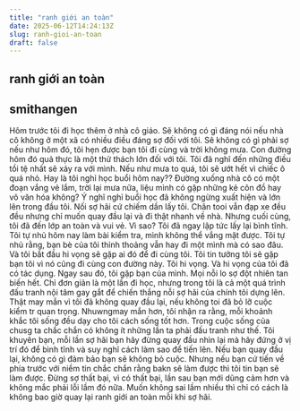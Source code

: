 ```yaml
---
title: "ranh giới an toàn"
date: 2025-06-12T14:24:13Z
slug: ranh-gioi-an-toan
draft: false
---
```


## ranh giới an toàn

## smithangen

Hôm trước tôi đi học thêm ở nhà cô giáo. Sẽ không có gì đáng nói nếu nhà cô không ở một xã có nhiều điều đáng sợ đối với tôi. Sẽ không có gì phải sợ nếu như hôm đó, tôi hẹn được bạn tôi đi cùng và trời không mưa. Con đường hôm đó quả thực là một thử thách lớn đối với tôi.
 Tôi đã nghĩ đến những điều tồi tệ nhất sẽ xảy ra với mình. Nếu như mưa to quá, tôi sẽ ướt hết vì chiếc ô quá nhỏ. Hay là tôi nghỉ học buổi hôm nay?? Đường xuống nhà cô có một đoạn vắng vẻ lắm, trời lại mưa nữa, liệu mình có gặp những kẻ côn đồ hay vô văn hóa không? 
 Ý nghĩ nghỉ buổi học đã không ngừng xuất hiện và lớn lên trong đầu tôi. Nối sợ hãi cứ chiếm dần lấy tôi. Chân tooi vẫn đạp xe đều đều nhưng chỉ muốn quay đầu lại và đi thật nhanh về nhà.
 Nhưng cuối cùng, tôi đã đến lớp an toàn và vui vẻ. Vì sao? 
 Tôi đã ngay lập tức lấy  lại bình tĩnh. Tôi tự nhủ hôm nay làm bài kiểm tra, mình không thể vắng mặt được. Tôi tự nhủ rằng, bạn bè của tôi thỉnh thoảng vẫn hay đi một mình mà có sao đâu. Và tôi bắt đầu hi vọng sẽ gặp ai đó để đi cùng tôi. Tôi tin tưởng tôi sẽ gặp bạn tôi vì nó cũng đi cùng con đường này. Tôi hi vọng. Và hi vọng của tôi đã có tác dụng. Ngay sau đó, tôi gặp bạn của mình. Mọi nỗi lo sợ đột nhiên tan biến hết. 
 Chỉ đơn giản là một lần đi học, nhưng trong tôi là cả một quá trình đấu tranh nội tâm gay gắt để  chiến thắng nỗi sợ hãi của chính tôi dựng lên. Thật may mắn vì tôi đã không quay đầu lại, nếu không toi đã bỏ lỡ cuộc kiểm tr quan trọng. Nhuwngmay mắn hơn, tôi nhận ra rằng, mỗi khoảnh khắc tôi sống đều dạy cho tôi cách sống tốt hơn.
 Trong cuộc sống của chusg ta chắc chắn có không ít những lần ta phải đấu tranh như thế. Tôi khuyên bạn, mỗi lần sợ hãi bạn hãy đừng quay đầu nhìn lại mà hãy đứng ở vị trí đó để  bình tĩnh và suy nghĩ cách làm sao để tiến lên. Nếu bạn quay đầu lại, không có gì đảm bảo bạn sẽ không bỏ cuộc. Nhưng nếu bạn cứ tiến về phía trước với niềm tin chắc chắn rằng bakn sẽ làm được thì tôi tin bạn sẽ làm được. Đừng sợ thất bại, vì có thất bại, lần sau bạn mới dũng cảm hơn và không mắc phải lỗi lầm đó nữa. Muốn không sai lầm nhiều thì chỉ có cách là không bao giờ quay lại ranh giới an toàn mỗi khi sợ hãi.